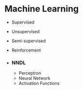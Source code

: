 # Machine Learning

- Supervised
- Unsupervised
- Semi-supervised
- Reinforcement

- ### NNDL
    - Perceptron
    - Neural Network
    - Activation Functions
    
